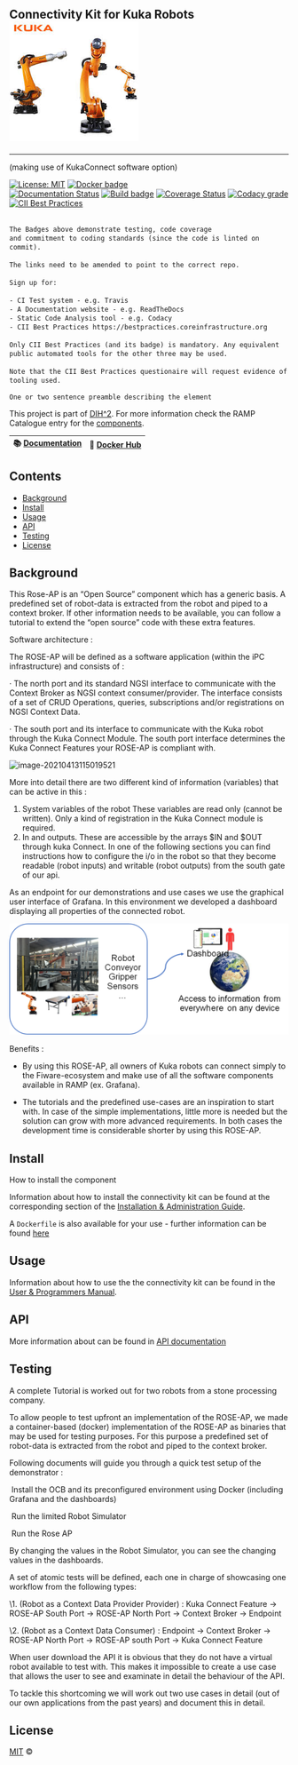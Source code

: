 ## Connectivity Kit for Kuka  Robots             ![image-20210413114418187](.\image-20210413114418187.png)
<hr />

(making use of KukaConnect software option)



[![License: MIT](https://img.shields.io/github/license/ramp-eu/TTE.project1.svg)](https://opensource.org/licenses/MIT)
[![Docker badge](https://img.shields.io/docker/pulls/ramp-eu/TTE.project1.svg)](https://hub.docker.com/r/<org>/<repo>/)
<br/>
[![Documentation Status](https://readthedocs.org/projects/tte-project1/badge/?version=latest)](https://tte-project1.readthedocs.io/en/latest/?badge=latest)
[![Build badge](https://img.shields.io/travis/ramp-eu/TTE.project1.svg)](https://travis-ci.org/ramp-eu/TTE.project1/)
[![Coverage Status](https://coveralls.io/repos/github/ramp-eu/TTE.project1/badge.svg?branch=master)](https://coveralls.io/github/ramp-eu/TTE.project1?branch=master)
[![Codacy grade](https://img.shields.io/codacy/grade/99310c5c4332439197633912a99d2e3c)](https://app.codacy.com/manual/jason-fox/TTE.project1)
[![CII Best Practices](https://bestpractices.coreinfrastructure.org/projects/4187/badge)](https://bestpractices.coreinfrastructure.org/projects/4187)

```text

The Badges above demonstrate testing, code coverage
and commitment to coding standards (since the code is linted on commit).

The links need to be amended to point to the correct repo.

Sign up for:

- CI Test system - e.g. Travis
- A Documentation website - e.g. ReadTheDocs
- Static Code Analysis tool - e.g. Codacy
- CII Best Practices https://bestpractices.coreinfrastructure.org

Only CII Best Practices (and its badge) is mandatory. Any equivalent public automated tools for the other three may be used.

Note that the CII Best Practices questionaire will request evidence of tooling used.

```

```text
One or two sentence preamble describing the element
```

This project is part of [DIH^2](http://www.dih-squared.eu/). For more information check the RAMP Catalogue entry for the
[components](https://github.com/xxx).

| :books: [Documentation](https://tte-project1.readthedocs.io/en/latest/) | :whale: [Docker Hub](https://hub.docker.com/r/link-to-docker) |
| --------------------------------------------- | ------------------------------------------------------------- |


## Contents

-   [Background](#background)
-   [Install](#install)
-   [Usage](#usage)
-   [API](#api)
-   [Testing](#testing)
-   [License](#license)

## Background

This Rose-AP is an “Open Source” component which has a generic basis. A predefined set of robot-data is extracted from the robot and piped to a context broker. If other information needs to be available, you can follow a tutorial to extend the “open source” code with these extra features.

Software architecture :

The ROSE-AP will be defined as a software application (within the iPC infrastructure) and consists of :

·    The north port and its standard NGSI interface to communicate with the Context Broker as NGSI context consumer/provider. The interface consists of a set of CRUD Operations, queries, subscriptions and/or registrations on NGSI Context Data. 

 ·    The south port and its interface to communicate with the Kuka robot through the Kuka Connect Module. The south port interface determines the Kuka Connect Features your ROSE-AP is compliant with.



![image-20210413115019521](doc/images/image-20210413115019521.png)



More into detail there are two different kind of information (variables) that can be active in this :

1. System variables of the robot These variables are read only (cannot be written). Only a kind of registration in the Kuka Connect module is required.
2. In and outputs. These are accessible by the arrays $IN and $OUT through kuka Connect. In one of the following sections you can find instructions how to configure the i/o in the robot so that they become readable (robot inputs) and writable (robot outputs) from the south gate of our api. 

As an endpoint for our demonstrations and use cases we use the graphical user interface of Grafana. In this environment we developed a dashboard displaying all properties of the connected robot.

 ![image-20210413115152054](./image-20210413115152054.png)

 

Benefits :

- By using this ROSE-AP, all owners of Kuka robots can connect simply to the Fiware-ecosystem and make use of all the software components available in RAMP (ex. Grafana).

- The tutorials and the predefined use-cases are an inspiration to start with. In case of the simple implementations, little more is needed but the solution can grow with more advanced requirements. In both cases the development time is considerable shorter by using this ROSE-AP.



## Install

How to install the component

Information about how to install the connectivity kit can be found at the corresponding section of the
[Installation & Administration Guide](docs/installationguide.md).

A `Dockerfile` is also available for your use - further information can be found [here](docker/README.md)



## Usage



Information about how to use the the connectivity kit can be found in the [User & Programmers Manual](docs/usermanual.md).



## API

More information about  can be found in [API documentation](docs/api.md)



## Testing

A complete Tutorial is worked out for two robots from a stone processing company.



To allow people to test upfront an implementation of the ROSE-AP, we made a container-based (docker) implementation of the ROSE-AP as binaries that may be used for testing purposes. For this purpose a predefined set of robot-data is extracted from the robot and piped to the context broker.

Following documents will guide you through a quick test setup of the demonstrator :

​	Install the OCB and its preconfigured environment using Docker (including Grafana and the dashboards)

​	Run the limited Robot Simulator

​	Run the Rose AP

By changing the values in the Robot Simulator, you can see the changing values in the dashboards.



 A set of atomic tests will be defined, each one in charge of showcasing one workflow from the following types:

\1.   (Robot as a Context Data Provider Provider)  : Kuka Connect Feature -> ROSE-AP South Port -> ROSE-AP North Port -> Context Broker -> Endpoint 

\2.   (Robot as a Context Data Consumer) : Endpoint -> Context Broker -> ROSE-AP North Port -> ROSE-AP south Port -> Kuka Connect Feature

 

When user download the API it is obvious that they do not have a virtual robot available to test with. This makes it impossible to create a use case that allows the user to see and examinate in detail the behaviour of the API. 

To tackle this shortcoming we will work out two use cases in detail (out of our own applications from the past years) and document this in detail.  

## License

[MIT](LICENSE) © <TTE>
